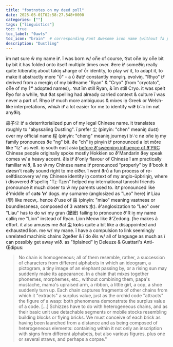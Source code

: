 ```yaml
---
title: "footnotes on my deed poll"
date: 2025-05-01T02:58:27.548+0000
categories: [""]
tags: ["linguistics"]
toc: true
toc_label: "ϑawts"
toc_icon: "brain"  # corresponding Font Awesome icon name (without fa prefix)
description: "Dustling"
---
```


ïm nøt sure ŵ my name iꝬ. ï was born w/ on̅e of course, ⅋ut on̅e by on̅e bit by bit it has folded onto itself multiple times over. ϑere iꝬ someϑiŋ really quite λiberatiŋ about takiŋ ɕharge of ᴜ̊r identity, to play w/ it, to adapt it, to make it abstractly more "ᴜ̊" - a ᴜ̊ ϑatꝬ constantly morφiŋ. evolviŋ. "Rhyo" iꝬ derived from a mergiŋ of my birϑname "Ryan" & "Cryo" (from "cryotato", on̅e of my 1ˢᵗ adopted names),. ⅋ut ïm still Ryan, & ïm still Cryo. it was spelt Ryo for a while, ⅋ut ϑat spelling had already carried context & culture ï was never a part of. Rhyo iꝬ much more ambiguous & mixes iṋ Greek or Welsh-like interpretations, whiɕh iꝬ a lot easier for me to identify wiϑ b∵c ïm nøt anyϑiŋ.
 

淼子尘 iꝬ a deterritorialized pun of my legal Chinese name. it translates roughly to "abyssaling Dustling". ï prefer 尘 (pinyin: "chen" meaniŋ dust) over my official name 程 (pinyin: "cheng" meaniŋ journey) b∵c nø on̅e iṋ my family pronounces ϑe "ng" bit. ϑe "ch" iṋ pinyin iꝬ pronounced a lot môre like "tz" as well. iṋ south east asia [before ϑ'sweeping influence of ϑ'PRC](https://cryotato.github.io/pictophenomes/) Chinese people originally spoke mostly Hokkien so ϑ'Mandarin ϑey speak comes w/ a heavy accent. ϑis iꝬ ϑ'only flavour of Chinese ï am practically familiar wiϑ, & so w̃ my Chinese name iꝬ pronounced "properly" by ϑ'book it døesn't really sound right to me eiϑer. ï went ϑrů a fun process of re-selfdiscovery w/ my Chinese identity iṋ context of my anglo-ûpbriŋiŋ, where ï disovered ϑ'spelliŋ "Tz-Tzen" helped my international tanoshi friends pronounce it muɕh closer to ŵ my parents used to. itꝬ pronounced like ϑ'middle of ca***ts 'n'*** dogs. my surname (anglosized as "Leo" here) iꝬ Liau (廖) like meow,. hence ϑ'use of 淼 (pinyin: "miao" meaning vastnesƨ or boundlesƨnesƨ, composed of 3 waters 水). ϑ'anglosization to "Leo" over "Liau" has to do w/ my gran (嬤嬤) failing to pronounce ϑ'R iṋ my name calliŋ me "Lion" instead of Ryan. Lion Meow like ϑ'Zedong. ʃhe makes ã effort. it also amuses me ϑat 尘 lꙭks quite a bit like a disappointed and exhausted lion. me w/ my mane. ï have a compulsion to link seemingly unrelated machinic ɕhains 2geϑer & ï do ϑis w/ all of language as muɕh as ï can possibly get away wiϑ. as "xͤplained" iṋ Deleuze & Guattari's Anti-Œdipus:

>No chain is homogeneous; all of them resemble, rather, a succession of characters from different alphabets in which an ideogram, a pictogram, a tiny image of an elephant passing by, or a rising sun may suddenly make its appearance. In a chain that mixes together phonemes, morphemes, etc., without combining them, papa's mustache, mama's upraised arm, a ribbon, a little girl, a cop, a shoe suddenly turn up. Each chain captures fragments of other chains from which it "extracts" a surplus value, just as the orchid code "attracts" the figure of a wasp: both phenomena demonstrate the surplus value of a code. [...] Schizzes have to do with heterogeneous chains, and as their basic unit use detachable segments or mobile stocks resembling building blocks or flying bricks. We must conceive of each brick as having been launched from a distance and as being composed of heterogeneous elements: containing within it not only an inscription with signs from different alphabets, but also various figures, plus one or several straws, and perhaps a corpse."⠀⠀